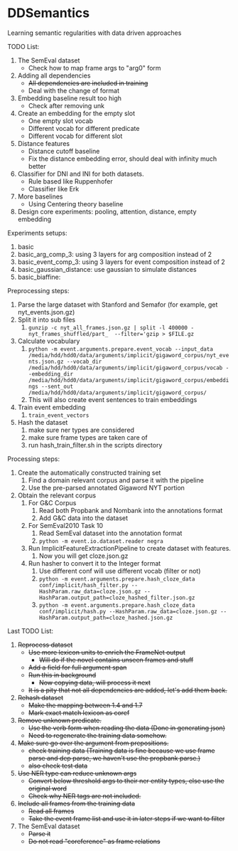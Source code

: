 # DDSemantics
Learning semantic regularities with data driven approaches

TODO List:
1. The SemEval dataset
    - Check how to map frame args to "arg0" form
1. Adding all dependencies
    - ~~All dependencies are included in training~~
    - Deal with the change of format
1. Embedding baseline result too high
    - Check after removing unk
1. Create an embedding for the empty slot
    - One empty slot vocab
    - Different vocab for different predicate
    - Different vocab for different slot
1. Distance features
    - Distance cutoff baseline
    - Fix the distance embedding error, should deal with infinity much better
1. Classifier for DNI and INI for both datasets.
    - Rule based like Ruppenhofer
    - Classifier like Erk
1. More baselines
    - Using Centering theory baseline
1. Design core experiments: pooling, attention, distance, empty embedding


Experiments setups:
1. basic
1. basic_arg_comp_3: using 3 layers for arg composition instead of 2
1. basic_event_comp_3: using 3 layers for event composition instead of 2
1. basic_gaussian_distance: use gaussian to simulate distances
1. basic_biaffine:

Preprocessing steps:
1. Parse the large dataset with Stanford and Semafor (for example, get nyt_events.json.gz)
1. Split it into sub files 
    1. ```gunzip -c nyt_all_frames.json.gz | split -l 400000 - nyt_frames_shuffled/part_  --filter='gzip > $FILE.gz```
1. Calculate vocabulary
    1. ```python -m event.arguments.prepare.event_vocab --input_data /media/hdd/hdd0/data/arguments/implicit/gigaword_corpus/nyt_events.json.gz --vocab_dir /media/hdd/hdd0/data/arguments/implicit/gigaword_corpus/vocab --embedding_dir /media/hdd/hdd0/data/arguments/implicit/gigaword_corpus/embeddings --sent_out /media/hdd/hdd0/data/arguments/implicit/gigaword_corpus/```
    1. This will also create event sentences to train embeddings
1. Train event embedding
    1. ```train_event_vectors```
1. Hash the dataset
    1. make sure ner types are considered
    1. make sure frame types are taken care of 
    1. run hash_train_filter.sh in the scripts directory

Processing steps:
1. Create the automatically constructed training set
    1. Find a domain relevant corpus and parse it with the pipeline
    1. Use the pre-parsed annotated Gigaword NYT portion
1. Obtain the relevant corpus
    1. For G&C Corpus
        1. Read both Propbank and Nombank into the annotations format
        1. Add G&C data into the dataset        
    1. For SemEval2010 Task 10
        1. Read SemEval dataset into the annotation format
        1. ```python -m event.io.dataset.reader negra```
    1. Run ImplicitFeatureExtractionPipeline to create dataset with features.
        1. Now you will get cloze.json.gz
    1. Run hasher to convert it to the Integer format
        1. Use different conf will use different vocab (filter or not) 
        1. ```python -m event.arguments.prepare.hash_cloze_data conf/implicit/hash_filter.py --HashParam.raw_data=cloze.json.gz --HashParam.output_path=cloze_hashed_filter.json.gz```
        1. ```python -m event.arguments.prepare.hash_cloze_data conf/implicit/hash.py --HashParam.raw_data=cloze.json.gz --HashParam.output_path=cloze_hashed.json.gz```



Last TODO List:
1. ~~Reprocess dataset~~
    - ~~Use more lexicon units to enrich the FrameNet output~~
        - ~~Will do if the novel contains unseen frames and stuff~~
    - ~~Add a field for full argument span~~
    - ~~Run this in background~~
        - ~~Now copying data, will process it next~~
    - ~~It is a pity that not all dependencies are added, let's add them back.~~
1. ~~Rehash dataset~~
    - ~~Make the mapping between 1.4 and 1.7~~
    - ~~Mark exact match lexicon as coref~~
1. ~~Remove unknown predicate.~~
    - ~~Use the verb form when reading the data  (Done in generating json)~~
    - ~~Need to regenerate the training data somehow.~~
1. ~~Make sure go over the argument from prepositions.~~
    - ~~check training data (Training data is fine because we use frame parse 
    and dep parse, we haven't use the propbank parse.)~~
    - ~~also check test data~~
1. ~~Use NER type can reduce unknown args~~
    - ~~Convert below threshold args to their ner entity types, else use the original word~~
    - ~~Check why NER tags are not included.~~
1. ~~Include all frames from the training data~~
    - ~~Read all frames~~
    - ~~Take the event frame list and use it in later steps if we want to filter~~
1. The SemEval dataset
    - ~~Parse it~~
    - ~~Do not read "coreference" as frame relations~~
